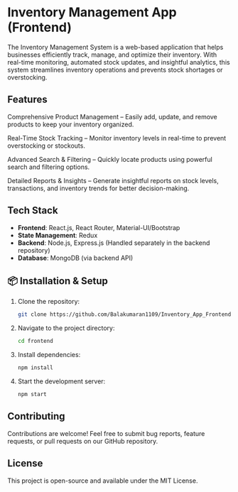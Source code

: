 # Inventory Management App (Frontend)

The Inventory Management System is a web-based application that helps businesses efficiently track, manage, and optimize their inventory. With real-time monitoring, automated stock updates, and insightful analytics, this system streamlines inventory operations and prevents stock shortages or overstocking.

## Features

Comprehensive Product Management – Easily add, update, and remove products to keep your inventory organized.

Real-Time Stock Tracking – Monitor inventory levels in real-time to prevent overstocking or stockouts.

Advanced Search & Filtering – Quickly locate products using powerful search and filtering options.

Detailed Reports & Insights – Generate insightful reports on stock levels, transactions, and inventory trends for better decision-making.



##  Tech Stack
- **Frontend**: React.js, React Router, Material-UI/Bootstrap
- **State Management**: Redux 
- **Backend**: Node.js, Express.js (Handled separately in the backend repository)
- **Database**: MongoDB (via backend API)

## 📦 Installation & Setup
1. Clone the repository:
   ```sh
   git clone https://github.com/Balakumaran1109/Inventory_App_Frontend.git
   ```
2. Navigate to the project directory:
   ```sh
   cd frontend
   ```
3. Install dependencies:
   ```sh
   npm install
   ```
4. Start the development server:
   ```sh
   npm start
   ```


##  Contributing
Contributions are welcome! Feel free to submit bug reports, feature requests, or pull requests on our GitHub repository.

##  License
This project is open-source and available under the MIT License.

